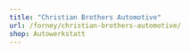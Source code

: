 ```yaml
---
title: "Christian Brothers Automotive"
url: /forney/christian-brothers-automotive/
shop: Autowerkstatt
---
```

